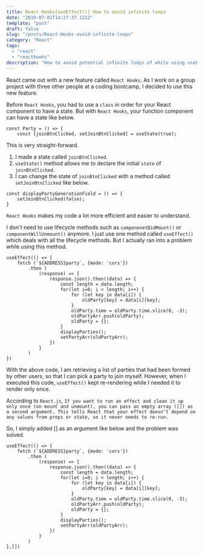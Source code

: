 ```yaml
---
title: React Hooks[useEffect()] How to avoid infinite loops
date: "2019-07-01T14:27:37.121Z"
template: "post"
draft: false
slug: "/posts/React-Hooks-avoid-infinite-loops"
category: "React"
tags:
  - "react"
  - "reacthooks"
description: "How to avoid potential infinite loops of while using useEffect."
---
```


React came out with a new feature called `React Hooks`. As I work on a group project with three other people at a coding bootcamp, I decided to use this new feature.

Before `React Hooks`, you had to use a `class` in order for your React component to have a state. But with `React Hooks`, your function component can have a state like below.

```
const Party = () => {
    const [joinBtnClicked, setJoinBtnClicked] = useState(true);
```

This is very straight-forward.

1. I made a state called `joinBtnClicked`.
2. `useState()` method allows me to declare the initial `state` of `joinBtnClicked`.
3. I can change the state of `joinBtnClicked` with a method called `setJoinBtnClicked` like below.

```
const displayPartyGenerationField = () => {
    setJoinBtnClicked(false);
}
```

`React Hooks` makes my code a lot more efficient and easier to understand.

I don't need to use lifecycle methods such as `componenetDidMount()` or `componentWillUnmount()` anymore. I just use one method called `useEffect()` which deals with all the lifecycle methods. But I actually ran into a problem while using this method.

```
useEffect(() => {
    fetch (`${ADDRESS}party`, {mode: 'cors'})
        .then (
            (response) => {
                response.json().then((data) => {
                    const length = data.length;
                    for(let i=0; i < length; i++) {
                        for (let key in data[i]) {
                            oldParty[key] = data[i][key];
                        }
                        oldParty.time = oldParty.time.slice(0, -3);
                        oldPartyArr.push(oldParty);
                        oldParty = {};
                    }
                    displayParties();
                    setPartyArr(oldPartyArr);
                })
            }
        )
})
```

With the above code, I am retrieving a list of parties that had been formed by other users, so that I can pick a party to join myself. However, when I executed this code, `useEffect()` kept re-rendering while I needed it to render only once.

According to `React.js`,
`If you want to run an effect and clean it up only once (on mount and unmount), you can pass an empty array ([]) as a second argument. This tells React that your effect doesn’t depend on any values from props or state, so it never needs to re-run.`

So, I simply added [] as an argument like below and the problem was solved.

```
useEffect(() => {
    fetch (`${ADDRESS}party`, {mode: 'cors'})
        .then (
            (response) => {
                response.json().then((data) => {
                    const length = data.length;
                    for(let i=0; i < length; i++) {
                        for (let key in data[i]) {
                            oldParty[key] = data[i][key];
                        }
                        oldParty.time = oldParty.time.slice(0, -3);
                        oldPartyArr.push(oldParty);
                        oldParty = {};
                    }
                    displayParties();
                    setPartyArr(oldPartyArr);
                })
            }
        )
},[])
```

